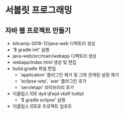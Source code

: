 # 서블릿 프로그래밍

## 자바 웹 프로젝트 만들기
- bitcamp-2018-12/java-web 디렉토리 생성
- '$ gradle init' 실행
- java-web/src/main/webapp 디렉토리 생성
- webapp/index.html 생성 및 편집
- bulid.gradle 파일 편집
    - 'application' 플러그인 제거 및 그와 관계된 설정 제거
    - 'eclipse-wtp', 'war' 플러그인 추가
    - 'servletapi' 라이브러리 추가
- 이클립스 IDE dyd tjfwjd vkdlf todtjd
    - '$ gradle eclipse' 실행
- 이클립스 IDE로 프로젝트 임포트